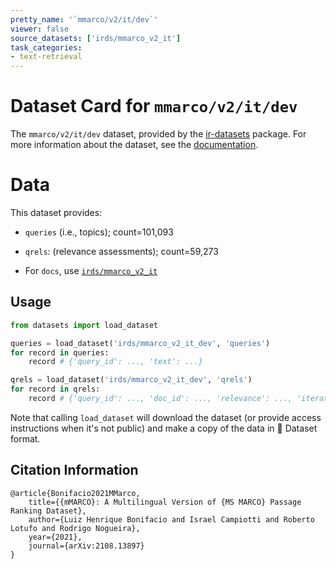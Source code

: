 ```yaml
---
pretty_name: '`mmarco/v2/it/dev`'
viewer: false
source_datasets: ['irds/mmarco_v2_it']
task_categories:
- text-retrieval
---
```


# Dataset Card for `mmarco/v2/it/dev`

The `mmarco/v2/it/dev` dataset, provided by the [ir-datasets](https://ir-datasets.com/) package.
For more information about the dataset, see the [documentation](https://ir-datasets.com/mmarco#mmarco/v2/it/dev).

# Data

This dataset provides:
 - `queries` (i.e., topics); count=101,093
 - `qrels`: (relevance assessments); count=59,273

 - For `docs`, use [`irds/mmarco_v2_it`](https://huggingface.co/datasets/irds/mmarco_v2_it)

## Usage

```python
from datasets import load_dataset

queries = load_dataset('irds/mmarco_v2_it_dev', 'queries')
for record in queries:
    record # {'query_id': ..., 'text': ...}

qrels = load_dataset('irds/mmarco_v2_it_dev', 'qrels')
for record in qrels:
    record # {'query_id': ..., 'doc_id': ..., 'relevance': ..., 'iteration': ...}

```

Note that calling `load_dataset` will download the dataset (or provide access instructions when it's not public) and make a copy of the
data in 🤗 Dataset format.

## Citation Information

```
@article{Bonifacio2021MMarco,
    title={{mMARCO}: A Multilingual Version of {MS MARCO} Passage Ranking Dataset},
    author={Luiz Henrique Bonifacio and Israel Campiotti and Roberto Lotufo and Rodrigo Nogueira},
    year={2021},
    journal={arXiv:2108.13897}
}
```

